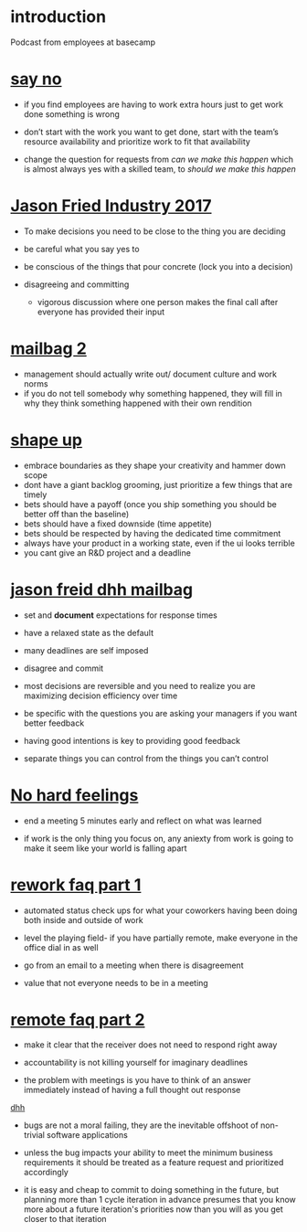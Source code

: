 # introduction
Podcast from employees at basecamp

# [say no](https://rework.fm/say-no/)
- if you find employees are having to work extra hours just to get work done something is wrong

- don’t start with the work you want to get done, start with the team’s resource availability and prioritize work to fit that availability 

- change the question for requests from *can we make this happen* which is almost always yes with a skilled team, to *should we make this happen*



# [Jason Fried Industry 2017](https://rework.fm/jason-fried-industry-2017/)
- To make decisions you need to be close to the thing you are deciding
- be careful what you say yes to
  
- be conscious of the things that pour concrete (lock you into a decision)
  
- disagreeing and committing
  - vigorous discussion where one person makes the final call after everyone has provided their input


# [mailbag 2](https://rework.fm/mailbag-2/)
- management should actually write out/ document culture and work norms
- if you do not tell somebody why something happened, they will fill in why they think something happened with their own rendition


# [shape up](https://rework.fm/shape-up/)
- embrace boundaries as they shape your creativity and hammer down scope
- dont have a giant backlog grooming, just prioritize a few things that are timely
- bets should have a payoff (once you ship something you should be better off than the baseline)
- bets should have a fixed downside (time appetite)
- bets should be respected by having the dedicated time commitment
- always have your product in a working state, even if the ui looks terrible
- you cant give an R&D project and a deadline


# [jason freid dhh mailbag](https://rework.fm/rework-mailbag-3/)


- set and **document** expectations for response times

- have a relaxed state as the default 

- many deadlines are self imposed 

- disagree and commit

- most decisions are reversible and you need to realize you are maximizing decision efficiency over time

- be specific with the questions you are asking your managers if you want better feedback

- having good intentions is key to providing good feedback

- separate things you can control from the things you can’t control


# [No hard feelings](https://rework.fm/no-hard-feelings/)

- end a meeting 5 minutes early and reflect on what was learned 

- if work is the only thing you focus on, any aniexty from work is going to make it seem like your world is falling apart


# [rework faq part 1](https://rework.fm/remote-work-q-a-1/)
- automated status check ups for what your coworkers having been doing both inside and outside of work

- level the playing field- if you have partially remote, make everyone in the office dial in as well

- go from an email to a meeting when there is disagreement 

- value that not everyone needs to be in a meeting


# [remote faq part 2](https://rework.fm/remote-work-q-a-2/)

- make it clear that the receiver does not need to respond right away

- accountability is not killing yourself for imaginary deadlines

- the problem with meetings is you have to think of an answer immediately instead of having a full thought out response 


[dhh](https://www.rework.fm/greetings-from-mojito-island/)
- bugs are not a moral failing, they are the inevitable offshoot of non-trivial software applications 


- unless the bug impacts your ability to meet the minimum business requirements it should be treated as a feature request and prioritized accordingly 

- it is easy and cheap to commit to doing something in the future, but planning more than 1 cycle iteration in advance presumes that you know more about a future iteration's priorities now than you will as you get closer to that iteration

